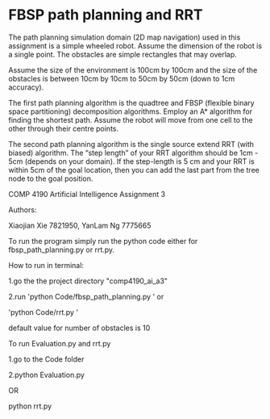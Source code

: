 # FBSP path planning and RRT

The path planning simulation domain (2D map navigation) used in this assignment is a simple wheeled robot. Assume the dimension of the robot is a single point. The obstacles are simple rectangles that may overlap. 

Assume the size of the environment is 100cm by 100cm and the size of the obstacles is between 10cm by 10cm to 50cm by 50cm (down to 1cm accuracy). 

The first path planning algorithm is the quadtree and FBSP (flexible binary space partitioning) decomposition algorithms. Employ an A* algorithm for finding the shortest path. Assume the robot will move from one cell to the other through their centre points. 

The second path planning algorithm is the single source extend RRT (with biased) algorithm. The “step length” of your RRT algorithm should be 1cm - 5cm (depends on your domain). If the step-length is 5 cm and your RRT is within 5cm of the goal location, then you can add the last part from the tree node to the goal position.



COMP 4190
Artificial Intelligence
Assignment 3

Authors:

Xiaojian Xie 7821950, 
YanLam Ng 7775665



To run the program simply run the python code either for fbsp_path_planning.py or rrt.py. 

How to run in terminal:

1.go the the project directory "comp4190_ai_a3" 

2.run 'python Code/fbsp_path_planning.py <number of obstacles>' or

'python Code/rrt.py <number of obstacles>'

default value for number of obstacles is 10 

To run Evaluation.py and rrt.py

1.go to the Code folder

2.python Evaluation.py

OR

python rrt.py
